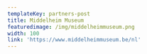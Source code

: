 ```yaml
---
templateKey: partners-post
title: Middelheim Museum
featuredimage: /img/middelheimmuseum.png
width: 100
link: 'https://www.middelheimmuseum.be/nl'
---
```

